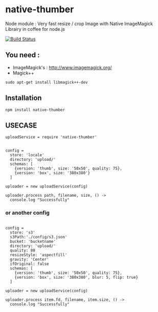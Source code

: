 # native-thumber
Node module : Very fast resize / crop Image with Native ImageMagick
Librairy in coffee for node.js

[![Build Status](https://travis-ci.org/wi2/native-thumber.svg)](https://travis-ci.org/wi2/native-thumber)


## You need :
- ImageMagick's : http://www.imagemagick.org/
- Magick++

```
sudo apt-get install libmagick++-dev
```

## Installation

```
npm install native-thumber
```


## USECASE

```
uploadService = require 'native-thumber'


config =
  store: 'locale'
  directory: 'upload/'
  schemas: [
    {version: 'thumb', size: '50x50', quality: 75},
    {version: 'box', size: '380x380'}
  ]

uploader = new uploadService(config)

uploader.process path, filename, size, () ->
  console.log "Successfully"
```

### or another config


```

config =
  store: 's3'
  s3Path:'./config/s3.json'
  bucket: 'bucketname'
  directory: 'upload/'
  quality: 80
  resizeStyle: 'aspectfill'
  gravity: 'Center'
  ifOriginal: false
  schemas: [
    {version: 'thumb', size: '50x50', quality: 75},
    {version: 'box', size: '380x380', blur: 5, flip: true}
  ]

uploader = new uploadService(config)

uploader.process item.fd, filename, item.size, () ->
  console.log "Successfully"
```

